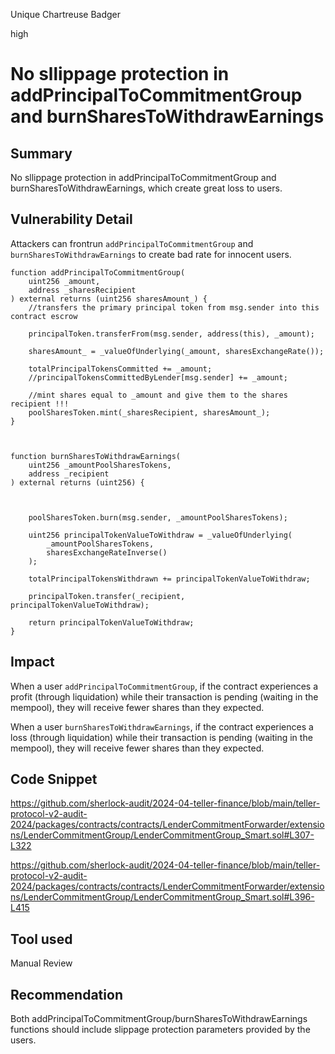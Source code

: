 Unique Chartreuse Badger

high

# No sllippage protection in addPrincipalToCommitmentGroup and burnSharesToWithdrawEarnings

## Summary

No sllippage protection in addPrincipalToCommitmentGroup and burnSharesToWithdrawEarnings, which create great loss to users.

## Vulnerability Detail

Attackers can frontrun `addPrincipalToCommitmentGroup` and `burnSharesToWithdrawEarnings` to create bad rate for innocent users.

    function addPrincipalToCommitmentGroup(
        uint256 _amount,
        address _sharesRecipient
    ) external returns (uint256 sharesAmount_) {
        //transfers the primary principal token from msg.sender into this contract escrow
        
        principalToken.transferFrom(msg.sender, address(this), _amount);

        sharesAmount_ = _valueOfUnderlying(_amount, sharesExchangeRate());

        totalPrincipalTokensCommitted += _amount;
        //principalTokensCommittedByLender[msg.sender] += _amount;

        //mint shares equal to _amount and give them to the shares recipient !!!
        poolSharesToken.mint(_sharesRecipient, sharesAmount_);
    }



    function burnSharesToWithdrawEarnings(
        uint256 _amountPoolSharesTokens,
        address _recipient
    ) external returns (uint256) {
       

        
        poolSharesToken.burn(msg.sender, _amountPoolSharesTokens);

        uint256 principalTokenValueToWithdraw = _valueOfUnderlying(
            _amountPoolSharesTokens,
            sharesExchangeRateInverse()
        );

        totalPrincipalTokensWithdrawn += principalTokenValueToWithdraw;

        principalToken.transfer(_recipient, principalTokenValueToWithdraw);

        return principalTokenValueToWithdraw;
    }

## Impact

When a user `addPrincipalToCommitmentGroup`, if the contract experiences a profit (through liquidation) while their transaction is pending (waiting in the mempool), they will receive fewer shares than they expected.

When a user `burnSharesToWithdrawEarnings`, if the contract experiences a loss (through liquidation) while their transaction is pending (waiting in the mempool), they will receive fewer shares than they expected.

## Code Snippet

https://github.com/sherlock-audit/2024-04-teller-finance/blob/main/teller-protocol-v2-audit-2024/packages/contracts/contracts/LenderCommitmentForwarder/extensions/LenderCommitmentGroup/LenderCommitmentGroup_Smart.sol#L307-L322

https://github.com/sherlock-audit/2024-04-teller-finance/blob/main/teller-protocol-v2-audit-2024/packages/contracts/contracts/LenderCommitmentForwarder/extensions/LenderCommitmentGroup/LenderCommitmentGroup_Smart.sol#L396-L415

## Tool used

Manual Review

## Recommendation

Both addPrincipalToCommitmentGroup/burnSharesToWithdrawEarnings functions should include slippage protection parameters provided by the users.
